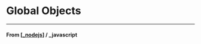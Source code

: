 # Global Objects

---

#### **From** [[_nodejs]] / \_javascript

[//begin]: # "Autogenerated link references for markdown compatibility"
[_nodejs]: ../_nodejs "Node JS"
[//end]: # "Autogenerated link references"
